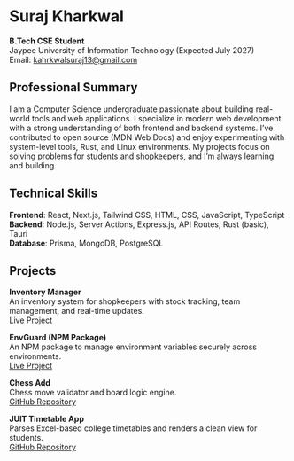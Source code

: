 # Suraj Kharkwal

**B.Tech CSE Student**  
Jaypee University of Information Technology (Expected July 2027)  
Email: kahrkwalsuraj13@gmail.com 

## Professional Summary

I am a Computer Science undergraduate passionate about building real-world tools and web applications. I specialize in modern web development with a strong understanding of both frontend and backend systems. I’ve contributed to open source (MDN Web Docs) and enjoy experimenting with system-level tools, Rust, and Linux environments. My projects focus on solving problems for students and shopkeepers, and I’m always learning and building.


## Technical Skills

**Frontend**: React, Next.js, Tailwind CSS, HTML, CSS, JavaScript, TypeScript  
**Backend**: Node.js, Server Actions, Express.js, API Routes, Rust (basic), Tauri  
**Database**: Prisma, MongoDB, PostgreSQL

## Projects

**Inventory Manager**  
An inventory system for shopkeepers with stock tracking, team management, and real-time updates.  
[Live Project](https://inventory-mgr-home.vercel.app/)

**EnvGuard (NPM Package)**  
An NPM package to manage environment variables securely across environments.  
[Live Project](https://envgaurd.vercel.app/)

**Chess Add**  
Chess move validator and board logic engine.  
[GitHub Repository](https://github.com/SurajKharkwal)

**JUIT Timetable App**  
Parses Excel-based college timetables and renders a clean view for students.  
[GitHub Repository](https://github.com/SurajKharkwal)


